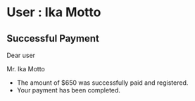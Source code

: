 User : Ika Motto
=============

Successful Payment
---------------------

Dear user

Mr. Ika Motto

* The amount of $650 was successfully paid and registered.
*  Your payment has been completed.

  
  
  ##
